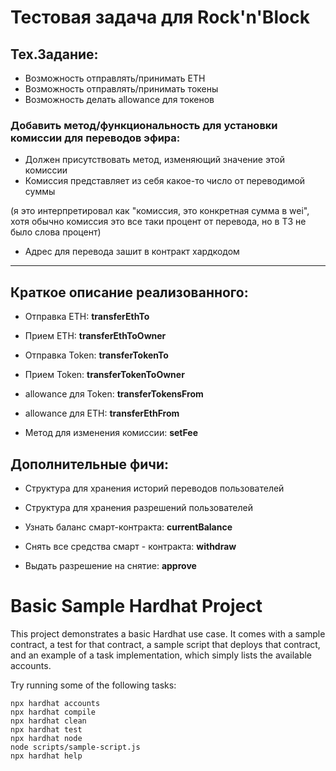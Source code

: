 # Тестовая задача для Rock'n'Block

## Тех.Задание:

* Возможность отправлять/принимать ETH
* Возможность отправлять/принимать токены
* Возможность делать allowance для токенов

### Добавить метод/функциональность для установки комиссии для переводов эфира:

* Должен присутствовать метод, изменяющий значение этой комиссии
* Комиссия представляет из себя какое-то число от переводимой суммы

(я это интерпретировал как "комиссия, это конкретная сумма в wei", хотя обычно комиссия это все таки процент от перевода, но в ТЗ не было слова процент)
* Адрес для перевода зашит в контракт хардкодом

___________________________________________________________

## Краткое описание реализованного:

* Отправка ETH: **transferEthTo**

* Прием ETH:   **transferEthToOwner**

* Отправка Token:  **transferTokenTo**

* Прием Token: **transferTokenToOwner**

* allowance для Token: **transferTokensFrom**

* allowance для ETH:   **transferEthFrom**

* Метод для изменения комиссии:    **setFee**

## Дополнительные фичи: ##

* Структура для хранения историй переводов пользователей

* Структура для хранения разрешений пользователей

* Узнать баланс смарт-контракта:    **currentBalance**

* Снять все средства смарт - контракта: **withdraw**

* Выдать разрешение на снятие:  **approve**

# Basic Sample Hardhat Project

This project demonstrates a basic Hardhat use case. It comes with a sample contract, a test for that contract, a sample script that deploys that contract, and an example of a task implementation, which simply lists the available accounts.

Try running some of the following tasks:

```shell
npx hardhat accounts
npx hardhat compile
npx hardhat clean
npx hardhat test
npx hardhat node
node scripts/sample-script.js
npx hardhat help
```
